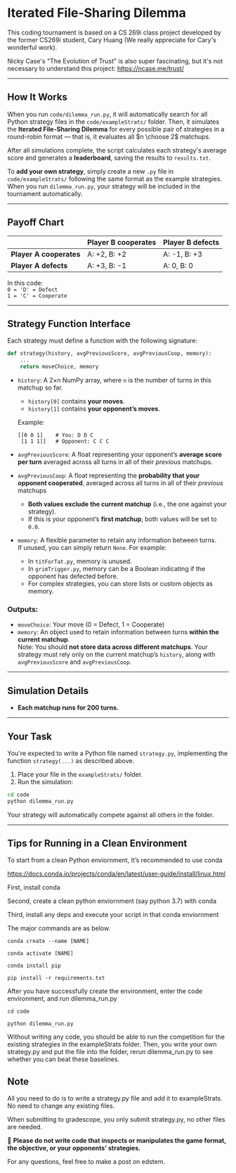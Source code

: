 # Iterated File-Sharing Dilemma

This coding tournament is based on a CS 269i class project developed by the former CS269i student, Cary Huang (We really appreciate for Cary's wonderful work).



Nicky Case's "The Evolution of Trust" is also super fascinating, but it's not necessary to understand this project: https://ncase.me/trust/

---



## How It Works

When you run `code/dilemma_run.py`, it will automatically search for all Python strategy files in the `code/exampleStrats/` folder. Then, it simulates the **Iterated File-Sharing Dilemma** for every possible pair of strategies in a round-robin format — that is, it evaluates all $n \choose 2$ matchups.

After all simulations complete, the script calculates each strategy's average score and generates a **leaderboard**, saving the results to `results.txt`.

To **add your own strategy**, simply create a new `.py` file in `code/exampleStrats/` following the same format as the example strategies. When you run `dilemma_run.py`, your strategy will be included in the tournament automatically.

---

## Payoff Chart

|                        | **Player B cooperates** | **Player B defects** |
|------------------------|-------------------------|----------------------|
| **Player A cooperates** | A: +2, B: +2            | A: -1, B: +3         |
| **Player A defects**    | A: +3, B: -1            | A:  0, B:  0         |

In this code:  
`0 = 'D' = Defect`  
`1 = 'C' = Cooperate`



---

## Strategy Function Interface

Each strategy must define a function with the following signature:

```python
def strategy(history, avgPreviousScore, avgPreviousCoop, memory):
    ...
    return moveChoice, memory
```

- `history`: A 2×n NumPy array, where `n` is the number of turns in this matchup so far.  
  - `history[0]` contains **your moves**.
  - `history[1]` contains **your opponent’s moves**.
  
  Example:
  ```
  [[0 0 1]    # You: D D C
   [1 1 1]]   # Opponent: C C C
  ```


- `avgPreviousScore`: A float representing your opponent’s **average score per turn** averaged across all turns in all of their *previous* matchups.
- `avgPreviousCoop`: A float representing the **probability that your opponent cooperated**, averaged across all turns in all of their *previous* matchups
  - **Both values exclude the current matchup** (i.e., the one against your strategy).
  - If this is your opponent’s **first matchup**, both values will be set to `0.0`.

- `memory`: A flexible parameter to retain any information between turns.  
  If unused, you can simply return `None`. For example:
  - In `titForTat.py`, memory is unused.
  - In `grimTrigger.py`, memory can be a Boolean indicating if the opponent has defected before.
  - For complex strategies, you can store lists or custom objects as memory.

### Outputs:
- `moveChoice`: Your move (0 = Defect, 1 = Cooperate)
- `memory`: An object used to retain information between turns **within the current matchup**.  
  Note: You should **not store data across different matchups**. Your strategy must rely only on the current matchup’s `history`, along with `avgPreviousScore` and `avgPreviousCoop`.


---

## Simulation Details

- **Each matchup runs for 200 turns.**

---

## Your Task

You're expected to write a Python file named `strategy.py`, implementing the function `strategy(...)` as described above.

1. Place your file in the `exampleStrats/` folder.
2. Run the simulation:

```bash
cd code
python dilemma_run.py
```

Your strategy will automatically compete against all others in the folder.

---


## Tips for Running in a Clean Environment

To start from a clean Python enviornment, It’s recommended to use conda 

https://docs.conda.io/projects/conda/en/latest/user-guide/install/linux.html

First, install conda

Second, create a clean python enviornment (say python 3.7) with conda

Third, install any deps and execute your script in that conda enviornment 

The major commands are as below. 

```
conda create --name [NAME]

conda activate [NAME]

conda install pip

pip install -r requirements.txt
```

After you have successfully create the environment, enter the code environment, and run dilemma_run.py

```
cd code 

python dilemma_run.py
```

Without writing any code, you should be able to run the competition for the existing strategies in the exampleStrats folder. Then, you write your own strategy.py and put the file into the folder, rerun dilemma_run.py to see whether you can beat these baselines.


## Note

All you need to do is to write a strategy.py file and add it to exampleStrats. No need to change any existing files.

When submitting to gradescope, you only submit strategy.py, no other files are needed.

 🚨 **Please do not write code that inspects or manipulates the game format, the objective, or your opponents' strategies.**

For any questions, feel free to make a post on edstem.
